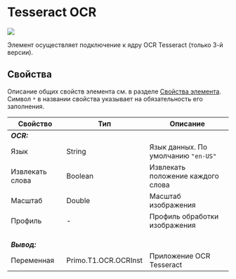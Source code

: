 # Tesseract OCR

![](<../../../../.gitbook/assets/>)

Элемент осуществляет подключение к ядру OCR Tesseract (только 3-й версии). 

## Свойства
Описание общих свойств элемента см. в разделе [Свойства элемента](https://docs.primo-rpa.ru/primo-rpa/primo-studio/process/elements#svoistva-elementa).\
Символ `*` в названии свойства указывает на обязательность его заполнения.

| Свойство             | Тип                   | Описание                                      |
| -------------------- | --------------------- | --------------------------------------------- |
| ***OCR:*** | |  |
| Язык | String | Язык данных. По умолчанию `"en-US"` |
| Извлекать слова | Boolean | Извлекать положение каждого слова |
| Масштаб | Double | Масштаб изображения |
| Профиль | - | Профиль обработки изображения |
|  |  |  |
|  |  |  |
|  |  |  |
| ***Вывод:***  |  |  |
| Переменная | Primo.T1.OCR.OCRInst | Приложение OCR Tesseract |
